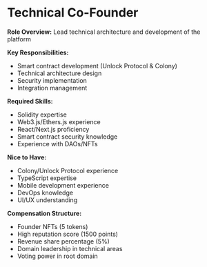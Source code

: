 # Technical Co-Founder

**Role Overview:** Lead technical architecture and development of the platform

**Key Responsibilities:**

- Smart contract development (Unlock Protocol & Colony)
- Technical architecture design
- Security implementation
- Integration management

**Required Skills:**

- Solidity expertise
- Web3.js/Ethers.js experience
- React/Next.js proficiency
- Smart contract security knowledge
- Experience with DAOs/NFTs

**Nice to Have:**

- Colony/Unlock Protocol experience
- TypeScript expertise
- Mobile development experience
- DevOps knowledge
- UI/UX understanding

**Compensation Structure:**

- Founder NFTs (5 tokens)
- High reputation score (1500 points)
- Revenue share percentage (5%)
- Domain leadership in technical areas
- Voting power in root domain